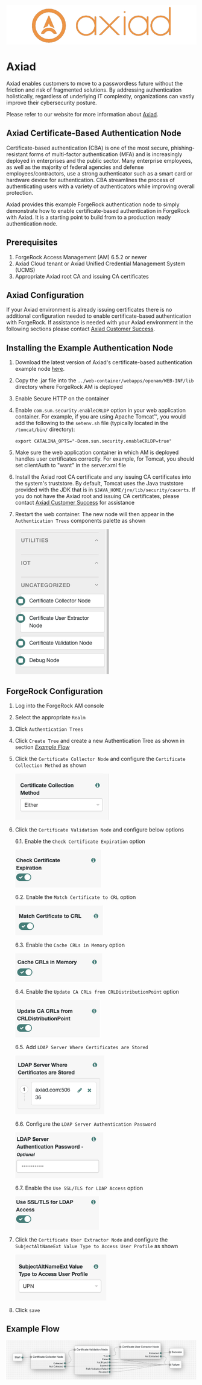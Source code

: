 ![Axiad logo](images/axiad_logo.png)

# Axiad

Axiad enables customers to move to a passwordless future without the friction and risk of fragmented solutions. By addressing authentication holistically, regardless of underlying IT complexity, organizations can vastly improve their cybersecurity posture.

Please refer to our website for more information about [Axiad](https://www.axiad.com/).

## Axiad Certificate-Based Authentication Node

Certificate-based authentication (CBA) is one of the most secure, phishing-resistant forms of multi-factor authentication (MFA) and is increasingly deployed in enterprises and the public sector. Many enterprise employees, as well as the majority of federal agencies and defense employees/contractors, use a strong authenticator such as a smart card or hardware device for authentication. CBA streamlines the process of authenticating users with a variety of authenticators while improving overall protection.

Axiad provides this example ForgeRock authentication node to simply demonstrate how to enable certificate-based authentication in ForgeRock with Axiad. It is a starting point to build from to a production ready authentication node.

## Prerequisites

1. ForgeRock Access Management (AM) 6.5.2 or newer
1. Axiad Cloud tenant or Axiad Unified Credential Management System (UCMS)
1. Appropriate Axiad root CA and issuing CA certificates

## Axiad Configuration

If your Axiad environment is already issuing certificates there is no additional configuration needed to enable certificate-based authentication with ForgeRock. If assistance is needed with your Axiad environment in the following sections please contact [Axiad Customer Success](mailto:customer.success@axiad.com).

## Installing the Example Authentication Node

1. Download the latest version of Axiad's certificate-based authentication example node [here](https://github.com/ForgeRock/axiad/tree/main/CBA/jar/).
2. Copy the .jar file into the `../web-container/webapps/openam/WEB-INF/lib` directory where ForgeRock AM is deployed
3. Enable Secure HTTP on the container
4. Enable `com.sun.security.enableCRLDP` option in your web application container. For example, if you are using Apache Tomcat™, you would add the following to the `setenv.sh` file (typically located in the `/tomcat/bin/` directory):
    ```
    export CATALINA_OPTS="-Dcom.sun.security.enableCRLDP=true"
    ```
5. Make sure the web application container in which AM is deployed handles user certificates correctly. For example, for Tomcat, you should set clientAuth to "want" in the server.xml file
6. Install the Axiad root CA certificate and any issuing CA certificates into the system's truststore. By default, Tomcat uses the Java truststore provided with the JDK that is in `$JAVA_HOME/jre/lib/security/cacerts`. If you do not have the Axiad root and issuing CA certificates, please contact [Axiad Customer Success](mailto:customer.success@axiad.com) for assistance
7. Restart the web container. The new node will then appear in the `Authentication Trees` components palette as shown

    ![Component Palette](images/component_palette.png)

## ForgeRock Configuration

1. Log into the ForgeRock AM console
2. Select the appropriate `Realm`
3. Click `Authentication Trees`
4. Click `Create Tree` and create a new Authentication Tree as shown in section <a href="#Example-Flow">_Example Flow_</a>
5. Click the `Certificate Collector Node` and configure the `Certificate Collection Method` as shown

   ![Certification_collection_method](images/certificate_collector_node/certification_collection_method.png)

6. Click the `Certificate Validation Node` and configure below options

   6.1. Enable the `Check Certificate Expiration` option

     ![Check_Certificate_Expiration](images/certificate_validation_node/check_certificate_expiration.png)
   
   6.2. Enable the `Match Certificate to CRL` option

     ![Match_Certificate_to_CRL](images/certificate_validation_node/match_certificate_to_crl.png)

   6.3. Enable the `Cache CRLs in Memory` option

     ![Cache_CRLs_in_Memory](images/certificate_validation_node/cache_crls_in_memory.png)

   6.4. Enable the `Update CA CRLs from CRLDistributionPoint` option

    ![Update_CA_CRLs_from_CRLDistributionPoint](images/certificate_validation_node/update_ca_crls_from_crldistributionpoint.png)

   6.5. Add `LDAP Server Where Certificates are Stored`

    ![LDAP_Server_Where_Certificates_are_Stored](images/certificate_validation_node/ldap_server_where_certificates_are_stored.png)

   6.6. Configure the `LDAP Server Authentication Password`

    ![LDAP_Server_Password](images/certificate_validation_node/ldap_server_password.png)

   6.7. Enable the `Use SSL/TLS for LDAP Access` option

    ![Use SSL](images/certificate_validation_node/use_ssl.png)

5. Click the `Certificate User Extractor Node` and configure the `SubjectAltNameExt Value Type to Access User Profile` as shown

    ![certificate_user_extractor_node](images/certificate_user_extractor_node/certificate_collection_method.png)
   
6. Click `save`
   
## Example Flow

 ![Certificate_Flow](./images/certificate_flow.png)
